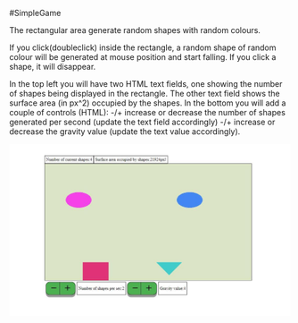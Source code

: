 #SimpleGame

The rectangular area generate random shapes with random colours.

If you click(doubleclick) inside the rectangle, a random shape of random colour will be generated at mouse position and start falling. If you click a shape, it will disappear.

In the top left you will have two HTML text fields, one showing the number of shapes being displayed in the rectangle. The other text field shows the surface area (in px^2) occupied by the shapes. In the bottom you will add a couple of controls (HTML): -/+ increase or decrease the number of shapes generated per second (update the text field accordingly) -/+ increase or decrease the gravity value (update the text value accordingly).



![screen of SimpleGame](/src/img/screen.jpg)
